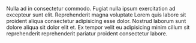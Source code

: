 
Nulla ad in consectetur commodo. Fugiat nulla ipsum exercitation ad excepteur sunt elit. Reprehenderit magna voluptate Lorem quis labore sit proident aliqua consectetur adipisicing esse dolor. Nostrud laborum sunt dolore aliqua sit dolor elit et. Ex tempor velit eu adipisicing minim cillum sit reprehenderit reprehenderit pariatur proident consectetur labore.